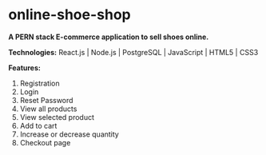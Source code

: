 # online-shoe-shop
**A PERN stack E-commerce application to sell shoes online.**

**Technologies:**
React.js | Node.js | PostgreSQL | JavaScript | HTML5 | CSS3

**Features:**
1. Registration
2. Login
3. Reset Password
4. View all products
5. View selected product
6. Add to cart
7. Increase or decrease quantity
8. Checkout page
